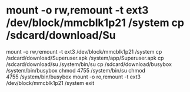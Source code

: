 # mount -o rw,remount -t ext3 /dev/block/mmcblk1p21 /system cp /sdcard/download/Su

mount -o rw,remount -t ext3 /dev/block/mmcblk1p21 /system
cp /sdcard/download/Superuser.apk /system/app/Superuser.apk
cp /sdcard/download/su /system/bin/su
cp /sdcard/download/busybox /system/bin/busybox
chmod 4755 /system/bin/su
chmod 4755 /system/bin/busybox
mount -o ro,remount -t ext3 /dev/block/mmcblk1p21 /system
exit
